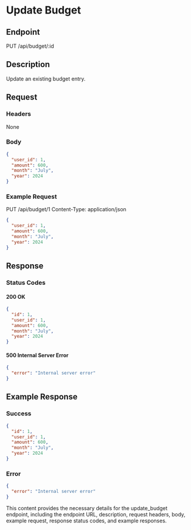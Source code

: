 
# Update Budget

## Endpoint
PUT /api/budget/:id

## Description
Update an existing budget entry.

## Request
### Headers
None

### Body
```json
{
  "user_id": 1,
  "amount": 600,
  "month": "July",
  "year": 2024
}
```

### Example Request

PUT /api/budget/1
Content-Type: application/json

```json
{
  "user_id": 1,
  "amount": 600,
  "month": "July",
  "year": 2024
}
```

## Response
### Status Codes
#### 200 OK
```json
{
  "id": 1,
  "user_id": 1,
  "amount": 600,
  "month": "July",
  "year": 2024
}
```

#### 500 Internal Server Error
```json
{
  "error": "Internal server error"
}
```

## Example Response
### Success
```json
{
  "id": 1,
  "user_id": 1,
  "amount": 600,
  "month": "July",
  "year": 2024
}
```

### Error
```json
{
  "error": "Internal server error"
}
```

This content provides the necessary details for the update_budget endpoint, including the endpoint URL, description, request headers, body, example request, response status codes, and example responses.